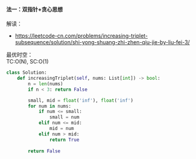 #### 法一：双指针+贪心思想   
解读：   
- https://leetcode-cn.com/problems/increasing-triplet-subsequence/solution/shi-yong-shuang-zhi-zhen-qiu-jie-by-liu-fei-3/

最优时空：  
TC:O(N),  SC:O(1)    

```python
class Solution:
    def increasingTriplet(self, nums: List[int]) -> bool:
        n = len(nums)
        if n < 3: return False

        small, mid = float('inf'), float('inf')
        for num in nums:
            if num <= small:
                small = num
            elif num <= mid:
                mid = num
            elif num > mid:
                return True
        
        return False

```